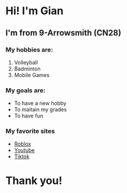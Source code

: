 # Hi! I'm Gian
## I'm from 9-Arrowsmith (CN28)

### My hobbies are:
<ol>
  <li>Volleyball</li>
  <li>Badminton</li>
  <li>Mobile Games</li>
</ol>

### My goals are:
- To have a new hobby
- To maitain my grades
- To have fun

### My favorite sites
- [Roblox](https://roblox.com)
- [Youtube](https://youtube.com)
- [Tiktok](https://tiktok.com)

# Thank you!
